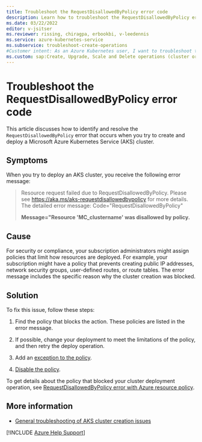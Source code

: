 ```yaml
---
title: Troubleshoot the RequestDisallowedByPolicy error code
description: Learn how to troubleshoot the RequestDisallowedByPolicy error when you try to create and deploy an Azure Kubernetes Service (AKS) cluster.
ms.date: 03/22/2022
editor: v-jsitser
ms.reviewer: rissing, chiragpa, erbookbi, v-leedennis
ms.service: azure-kubernetes-service
ms.subservice: troubleshoot-create-operations
#Customer intent: As an Azure Kubernetes user, I want to troubleshoot the RequestDisallowedByPolicy error code so that I can successfully create and deploy an Azure Kubernetes Service (AKS) cluster.
ms.custom: sap:Create, Upgrade, Scale and Delete operations (cluster or nodepool)
---
```

# Troubleshoot the RequestDisallowedByPolicy error code

This article discusses how to identify and resolve the `RequestDisallowedByPolicy` error that occurs when you try to create and deploy a Microsoft Azure Kubernetes Service (AKS) cluster.

## Symptoms

When you try to deploy an AKS cluster, you receive the following error message:

> Resource request failed due to RequestDisallowedByPolicy. Please see <https://aka.ms/aks-requestdisallowedbypolicy> for more details. The detailed error message: Code="RequestDisallowedByPolicy"
>
> **Message="Resource 'MC_clustername' was disallowed by policy.**

## Cause

For security or compliance, your subscription administrators might assign policies that limit how resources are deployed. For example, your subscription might have a policy that prevents creating public IP addresses, network security groups, user-defined routes, or route tables. The error message includes the specific reason why the cluster creation was blocked.

## Solution

To fix this issue, follow these steps:

1. Find the policy that blocks the action. These policies are listed in the error message.

1. If possible, change your deployment to meet the limitations of the policy, and then retry the deploy operation.

1. Add an [exception to the policy](/azure/governance/policy/concepts/exemption-structure).

1. [Disable the policy](/azure/defender-for-cloud/tutorial-security-policy#disable-security-policies-and-disable-recommendations).

To get details about the policy that blocked your cluster deployment operation, see [RequestDisallowedByPolicy error with Azure resource policy](/azure/azure-resource-manager/troubleshooting/error-policy-requestdisallowedbypolicy).

## More information

- [General troubleshooting of AKS cluster creation issues](troubleshoot-aks-cluster-creation-issues.md)

[!INCLUDE [Azure Help Support](../../includes/azure-help-support.md)]
